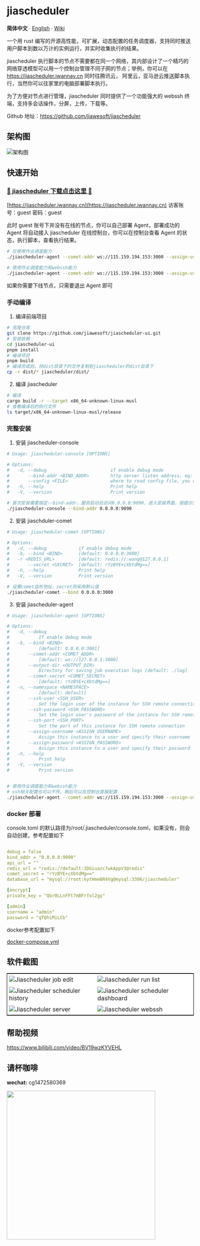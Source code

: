 # jiascheduler

**简体中文** · [English](./README.md) · [Wiki](https://github.com/jiawesoft/jiascheduler/wiki/Install)

一个用 rust 编写的开源高性能，可扩展，动态配置的任务调度器，支持同时推送用户脚本到数以万计的实例运行，并实时收集执行的结果。

jiascheduler 执行脚本的节点不需要都在同一个网络，其内部设计了一个精巧的网络穿透模型可以用一个控制台管理不同子网的节点；举例，你可以在 https://jiascheduler.iwannay.cn 同时往腾讯云， 阿里云，亚马逊云推送脚本执行，当然你可以往家里的电脑部署脚本执行。

为了方便对节点进行管理，jiascheduler 同时提供了一个功能强大的 webssh 终端，支持多会话操作，分屏，上传，下载等。

Github 地址：https://github.com/jiawesoft/jiascheduler

## 架构图

![架构图](./assets/jiascheduler-arch.png)

## 快速开始

### [💖 jiascheduler 下载点击这里 💖 ](https://github.com/jiawesoft/jiascheduler/releases)

[https://jiascheduler.iwannay.cn](https://jiascheduler.iwannay.cn)
访客账号：guest 密码：guest

此时 guest 账号下并没有在线的节点，你可以自己部署 Agent，部署成功的 Agent 将自动接入 jiascheduler 在线控制台，你可以在控制台查看 Agent 的状态，执行脚本，查看执行结果。

```bash
# 仅使用作业调度能力
./jiascheduler-agent --comet-addr ws://115.159.194.153:3000 --assign-username guest --assign-password guest

# 使用作业调度能力和webssh能力
./jiascheduler-agent --comet-addr ws://115.159.194.153:3000 --assign-username guest --assign-password guest --ssh-user your_ssh_user --ssh-port 22 --ssh-password your_ssh_user_password --namespace home
```

如果你需要下线节点，只需要退出 Agent 即可

### 手动编译

1. 编译前端项目

```bash
# 克隆仓库
git clone https://github.com/jiawesoft/jiascheduler-ui.git
# 安装依赖
cd jiascheduler-ui
pnpm install
# 编译项目
pnpm build
# 编译完成后，将dist目录下的文件复制到jiascheduler的dist目录下
cp -r dist/* jiascheduler/dist/
```

2. 编译 jiascheduler

```bash
# 编译
cargo build -r --target x86_64-unknown-linux-musl
# 查看编译后的执行文件
ls target/x86_64-unknown-linux-musl/release
```

### 完整安装

1. 安装 jiascheduler-console

```bash
# Usage: jiascheduler-console [OPTIONS]

# Options:
#   -d, --debug                        if enable debug mode
#       --bind-addr <BIND_ADDR>        http server listen address, eg: "0.0.0.0:9090"
#       --config <FILE>                where to read config file, you can temporarily overwrite the configuration file using command-line parameters [default: ~/.jiascheduler/console.toml]
#   -h, --help                         Print help
#   -V, --version                      Print version

# 首次安装需要指定--bind-addr，服务启动后访问0.0.0.0:9090，进入安装界面，按提示完成安装
./jiascheduler-console --bind-addr 0.0.0.0:9090
```

2. 安装 jiaschduler-comet

```bash
# Usage: jiascheduler-comet [OPTIONS]

# Options:
#   -d, --debug            if enable debug mode
#   -b, --bind <BIND>      [default: 0.0.0.0:3000]
#   -r <REDIS_URL>         [default: redis://:wang@127.0.0.1]
#       --secret <SECRET>  [default: rYzBYE+cXbtdMg==]
#   -h, --help             Print help
#   -V, --version          Print version

# 设置comet监听地址，secret则采用默认值
./jiascheduler-comet --bind 0.0.0.0:3000
```

3. 安装 jiascheduler-agent

```bash
# Usage: jiascheduler-agent [OPTIONS]

# Options:
#   -d, --debug
#           If enable debug mode
#   -b, --bind <BIND>
#           [default: 0.0.0.0:3001]
#       --comet-addr <COMET_ADDR>
#           [default: ws://127.0.0.1:3000]
#       --output-dir <OUTPUT_DIR>
#           Directory for saving job execution logs [default: ./log]
#       --comet-secret <COMET_SECRET>
#           [default: rYzBYE+cXbtdMg==]
#   -n, --namespace <NAMESPACE>
#           [default: default]
#       --ssh-user <SSH_USER>
#           Set the login user of the instance for SSH remote connection
#       --ssh-password <SSH_PASSWORD>
#           Set the login user's password of the instance for SSH remote connection
#       --ssh-port <SSH_PORT>
#           Set the port of this instance for SSH remote connection
#       --assign-username <ASSIGN_USERNAME>
#           Assign this instance to a user and specify their username
#       --assign-password <ASSIGN_PASSWORD>
#           Assign this instance to a user and specify their password
#   -h, --help
#           Print help
#   -V, --version
#           Print version


# 使用作业调度能力和webssh能力
# ssh相关配置也可以不传，稍后可以在控制台直接配置
./jiascheduler-agent --comet-addr ws://115.159.194.153:3000 --assign-username guest --assign-password guest --ssh-user your_ssh_user --ssh-port 22 --ssh-password your_ssh_user_password --namespace home

```

### docker 部署

console.toml 的默认路径为/root/.jiascheduler/console.toml，如果没有，则会自动创建，参考配置如下

```yml

debug = false
bind_addr = "0.0.0.0:9090"
api_url = ""
redis_url = "redis://default:3DGiuazc7wkAppV3@redis"
comet_secret = "rYzBYE+cXbtdMg=="
database_url = "mysql://root:kytHmeBR4Vg@mysql:3306/jiascheduler"

[encrypt]
private_key = "QGr0LLnFFt7mBFrfol2gy"

[admin]
username = "admin"
password = "qTQhiMiLCb"

```

docker参考配置如下

[docker-compose.yml](docker-compose.yml)

## 软件截图

<table style="border-collapse: collapse; border: 1px solid black;">
  <tr>
    <td style="padding: 5px;background-color:#fff;"><img src= "./assets/job-edit.png" alt="Jiascheduler job edit"   /></td>
    <td style="padding: 5px;background-color:#fff;"><img src= "./assets/run-list.png" alt="Jiascheduler run list"   /></td>
  </tr>

  <tr>
    <td style="padding: 5px;background-color:#fff;"><img src= "./assets/scheduler-history.png" alt="Jiascheduler scheduler history"   /></td>
    <td style="padding: 5px;background-color:#fff;"><img src= "./assets/scheduler-dashboard.png" alt="Jiascheduler scheduler dashboard"   /></td>
  </tr>

  <tr>
    <td style="padding: 5px;background-color:#fff;"><img src= "./assets/server.png" alt="Jiascheduler server"   /></td>
    <td style="padding: 5px;background-color:#fff;"><img src= "./assets/webssh.png" alt="Jiascheduler webssh"   /></td>
  </tr>

</table>

## 帮助视频

https://www.bilibili.com/video/BV19wzKYVEHL

## 请杯咖啡

**wechat:** cg1472580369

<img src="./assets/good.jpg" width="400px" />
